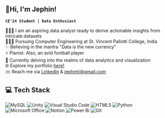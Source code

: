 ## 👋Hi, I'm Jephin!
**`CE'24 Student | Data Enthusiast`**

👩🏻‍💻 I am an aspiring data analyst ready to derive actionable insights from intricate datasets<br/>
👩🏻‍🎓 Pursuing Computer Engineering at St. Vincent Pallotti College, India<br/>
✨ Believing in the mantra "Data is the new currency"<br/>
⚡ Pianist. Also, an avid football player<br/>
💭 Currently delving into the realms of data analytics and visualization<br/>
🌐 Explore my portfolio [here!](https://www.datascienceportfol.io/Jephin)<br/>
✉️ Reach me via [LinkedIn](https://www.linkedin.com/in/jephintj) & jephintj@gmail.com<br/>

## 💻 Tech Stack
<!-- Badges from https://github.com/Ileriayo/markdown-badges -->
![MySQL](https://img.shields.io/badge/mysql-%2300f.svg?style=for-the-badge&logo=mysql&logoColor=white)
![Unity](https://img.shields.io/badge/unity-%23000000.svg?style=for-the-badge&logo=unity&logoColor=white)
![Visual Studio Code](https://img.shields.io/badge/Visual%20Studio%20Code-0078d7.svg?style=for-the-badge&logo=visual-studio-code&logoColor=white)
![HTML5](https://img.shields.io/badge/html5-%23E34F26.svg?style=for-the-badge&logo=html5&logoColor=white)
![Python](https://img.shields.io/badge/python-3670A0?style=for-the-badge&logo=python&logoColor=ffdd54)
![Microsoft Office](https://img.shields.io/badge/Microsoft_Office-D83B01?style=for-the-badge&logo=microsoft-office&logoColor=white)
![Notion](https://img.shields.io/badge/Notion-%23000000.svg?style=for-the-badge&logo=notion&logoColor=white)
![Power Bi](https://img.shields.io/badge/power_bi-F2C811?style=for-the-badge&logo=powerbi&logoColor=black)
![Git](https://img.shields.io/badge/git-%23F05033.svg?style=for-the-badge&logo=git&logoColor=white)
